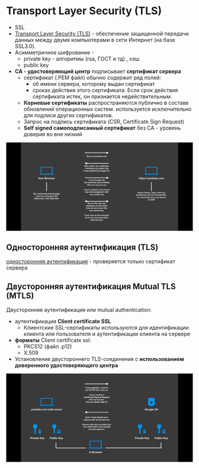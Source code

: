 # Transport Layer Security (TLS)

- SSL
- [Transport Layer Security (TLS)](https://habr.com/ru/post/593507/) - обеспечение защищенной передачи данных между двумя компьютерами в сети Интернет (на базе SSL3.0).
- Асимметричное шифрование -
  - private key - алгоритмы (rsa, ГОСТ и тд) , хэш
  - public key
- __CA - удостоверяющий центр__ подписывает __сертификат сервера__
  - сертификат (.PEM файл) обычно содержит ряд полей: 
    - об имени сервера, которому выдан сертификат
    - сроках действия этого сертификата. Если срок действия сертификата истек, он признается недействительным.
  - __Корневые сертификаты__ распространяются публично в составе обновлений операционных систем. используется исключительно для подписи других сертификатов.
  - Запрос на подпись сертификата (CSR, Certificate Sign Request)
  - __Self signed самоподписанный сертификат__ без CA - уровень доверия во вне низкий

![ssl](../../img/technology/protocols/ssl.jpg)

## Односторонняя аутентификация (TLS)

[односторонняя аутентификация](https://mnorin.com/tls-ssl-neobhodimy-j-minimum-znanij.html) - проверяется только сертификат сервера

## Двусторонняя аутентификация Mutual TLS (MTLS)

Двусторонняя аутентификация или mutual authentication:

- аутентификация __Client certificate SSL__
  - Клиентские SSL-сертификаты используются для идентификации клиента или пользователя и аутентификации клиента на сервере
- __форматы__ Client certificate ssl: 
  - PKCS12 (файл .p12)
  - X.509
- Установление двустороннего TLS-соединения с __использованием доверенного удостоверяющего центра__

![mtls](../../img/technology/protocols/mtls.jpg)